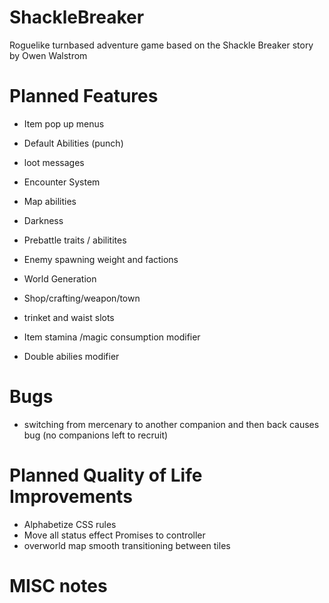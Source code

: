 # ShackleBreaker
Roguelike turnbased adventure game based on the Shackle Breaker story by Owen Walstrom

# Planned Features
* Item pop up menus
* Default Abilities (punch)
* loot messages


* Encounter System
* Map abilities
* Darkness
* Prebattle traits / abilitites
* Enemy spawning weight and factions
* World Generation
* Shop/crafting/weapon/town
* trinket and waist slots
* Item stamina /magic consumption modifier
* Double abilies modifier

# Bugs
* switching from mercenary to another companion and then back causes bug (no companions left to recruit)

# Planned Quality of Life Improvements
* Alphabetize CSS rules
* Move all status effect Promises to controller
* overworld map smooth transitioning between tiles

# MISC notes
